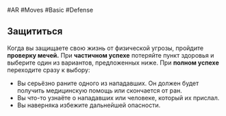 #AR  #Moves #Basic #Defense  

## Защититься 
Когда вы защищаете свою жизнь от физической  угрозы, пройдите **проверку мечей.** При **частичном успехе** потеряйте пункт здоровья и выберите один из вариантов, предложенных ниже. При  **полном успехе** переходите сразу к выбору:  
-  Вы серьёзно раните одного из нападавших.  Он должен будет получить медицинскую помощь или скончается от ран.  
-  Вы что-то узнаёте о нападавших или человеке,  который их прислал.  
-  Вы наверняка избежите дальнейшей опасности.
